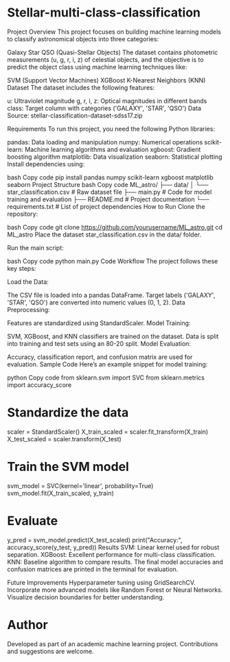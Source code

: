 # Stellar-multi-class-classification

Project Overview
This project focuses on building machine learning models to classify astronomical objects into three categories:

Galaxy
Star
QSO (Quasi-Stellar Objects)
The dataset contains photometric measurements (u, g, r, i, z) of celestial objects, and the objective is to predict the object class using machine learning techniques like:

SVM (Support Vector Machines)
XGBoost
K-Nearest Neighbors (KNN)
Dataset
The dataset includes the following features:

u: Ultraviolet magnitude
g, r, i, z: Optical magnitudes in different bands
class: Target column with categories ('GALAXY', 'STAR', 'QSO')
Data Source: stellar-classification-dataset-sdss17.zip

Requirements
To run this project, you need the following Python libraries:

pandas: Data loading and manipulation
numpy: Numerical operations
scikit-learn: Machine learning algorithms and evaluation
xgboost: Gradient boosting algorithm
matplotlib: Data visualization
seaborn: Statistical plotting
Install dependencies using:

bash
Copy code
pip install pandas numpy scikit-learn xgboost matplotlib seaborn
Project Structure
bash
Copy code
ML_astro/
├── data/
│   └── star_classification.csv   # Raw dataset file
├── main.py                       # Code for model training and evaluation
├── README.md                     # Project documentation
└── requirements.txt              # List of project dependencies
How to Run
Clone the repository:

bash
Copy code
git clone https://github.com/yourusername/ML_astro.git
cd ML_astro
Place the dataset star_classification.csv in the data/ folder.

Run the main script:

bash
Copy code
python main.py
Code Workflow
The project follows these key steps:

Load the Data:

The CSV file is loaded into a pandas DataFrame.
Target labels ('GALAXY', 'STAR', 'QSO') are converted into numeric values (0, 1, 2).
Data Preprocessing:

Features are standardized using StandardScaler.
Model Training:

SVM, XGBoost, and KNN classifiers are trained on the dataset.
Data is split into training and test sets using an 80-20 split.
Model Evaluation:

Accuracy, classification report, and confusion matrix are used for evaluation.
Sample Code
Here’s an example snippet for model training:

python
Copy code
from sklearn.svm import SVC
from sklearn.metrics import accuracy_score

# Standardize the data
scaler = StandardScaler()
X_train_scaled = scaler.fit_transform(X_train)
X_test_scaled = scaler.transform(X_test)

# Train the SVM model
svm_model = SVC(kernel='linear', probability=True)
svm_model.fit(X_train_scaled, y_train)

# Evaluate
y_pred = svm_model.predict(X_test_scaled)
print("Accuracy:", accuracy_score(y_test, y_pred))
Results
SVM: Linear kernel used for robust separation.
XGBoost: Excellent performance for multi-class classification.
KNN: Baseline algorithm to compare results.
The final model accuracies and confusion matrices are printed in the terminal for evaluation.

Future Improvements
Hyperparameter tuning using GridSearchCV.
Incorporate more advanced models like Random Forest or Neural Networks.
Visualize decision boundaries for better understanding.

# Author
Developed as part of an academic machine learning project. Contributions and suggestions are welcome.
